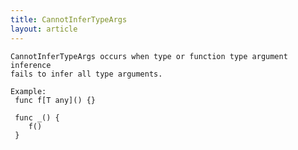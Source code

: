 ```yaml
---
title: CannotInferTypeArgs
layout: article
---
```

<!-- Copyright 2023 The Go Authors. All rights reserved.
     Use of this source code is governed by a BSD-style
     license that can be found in the LICENSE file. -->

<!-- Code generated by generrordocs.go; DO NOT EDIT. -->

```
CannotInferTypeArgs occurs when type or function type argument inference
fails to infer all type arguments.

Example:
 func f[T any]() {}

 func _() {
 	f()
 }
```

